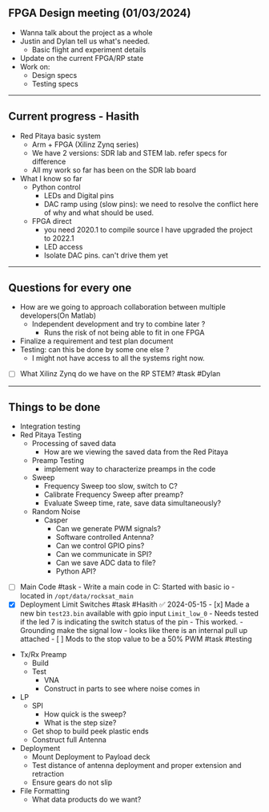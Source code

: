 ## FPGA Design meeting (01/03/2024)
- Wanna talk about the project as a whole 
- Justin and Dylan tell us what's needed.
	- Basic flight and experiment details
- Update on the current FPGA/RP state
- Work on:
	- Design specs
	- Testing specs
---
## Current progress - Hasith

- Red Pitaya basic system
	- Arm + FPGA (Xilinz Zynq series)
	- We have 2 versions: SDR lab and STEM lab. refer specs for difference
	- All my work so far has been on the SDR lab board
- What I know so far
	- Python control
		- LEDs and Digital pins
		- DAC ramp using (slow pins): we need to resolve the conflict here of why and what should be used. 
	- FPGA direct
		- you need 2020.1 to compile source I have upgraded the project to 2022.1
		- LED access 
		- Isolate DAC pins. can't drive them yet
---
## Questions for every one

- How are we going to approach collaboration between multiple developers(On Matlab)
	- Independent development and try to combine later ?
		- Runs the risk of not being able to fit in one FPGA
- Finalize a requirement and test plan document
- Testing: can this be done by some one else ? 
	- I might not have access to all the systems right now.
- [ ] What Xilinz Zynq do we have on the RP STEM? #task #Dylan 

---
## Things to be done
- Integration testing
- Red Pitaya Testing
	- Processing of saved data
		- How are we viewing the saved data from the Red Pitaya
	- Preamp Testing
		- implement way to characterize preamps in the code
	- Sweep
		- Frequency Sweep too slow, switch to C?
		- Calibrate Frequency Sweep after preamp?
		- Evaluate Sweep time, rate, save data simultaneously?
	- Random Noise
		- Casper
			- Can we generate PWM signals?
			- Software controlled Antenna?
			- Can we control GPIO pins?
			- Can we communicate in SPI?
			- Can we save ADC data to file?
			- Python API?
- [ ] Main Code #task 
		- Write a main code in C: Started with basic io
		- located in `/opt/data/rocksat_main`
- [x] Deployment Limit Switches #task #Hasith ✅ 2024-05-15
		- [x] Made a new bin `test23.bin` available with gpio input `Limit_low_0`
			- Needs tested if the led 7 is indicating the switch status of the pin - This worked. 
				- Grounding make the signal low
				- looks like there is an internal pull up attached
		- [ ] Mods to the stop value to be a 50% PWM #task #testing 
	
- Tx/Rx Preamp
	- Build
	- Test
		- VNA
		- Construct in parts to see where noise comes in
- LP
	- SPI
		- How quick is the sweep?
		- What is the step size?
	- Get shop to build peek plastic ends
	- Construct full Antenna
- Deployment
	- Mount Deployment to Payload deck
	- Test distance of antenna deployment and proper extension and retraction
	- Ensure gears do not slip
- File Formatting
	- What data products do we want?